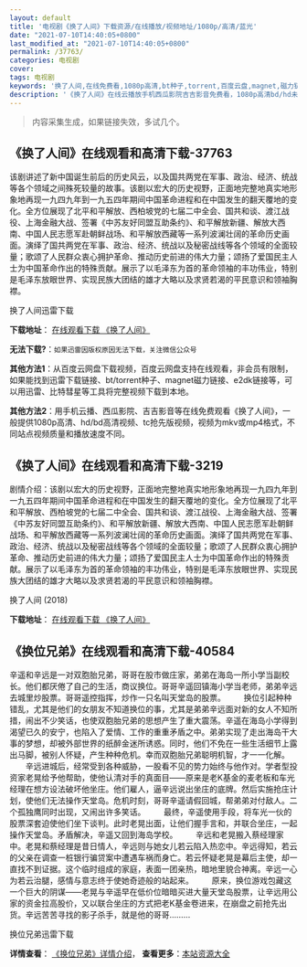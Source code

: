 ```yaml
---
layout: default
title: '电视剧《换了人间》下载资源/在线播放/视频地址/1080p/高清/蓝光'
date: "2021-07-10T14:40:05+0800"
last_modified_at: "2021-07-10T14:40:05+0800"
permalink: /37763/
categories: 电视剧
cover:
tags: 电视剧
keywords: '换了人间,在线免费看,1080p高清,bt种子,torrent,百度云盘,magnet,磁力链,迅雷下载资源'
description: '《换了人间》在线云播放手机西瓜影院吉吉影音免费看，1080p高清bd/hd未删减完整版和tc抢先枪版，mkv/mp4格式，附带bt/torrent种子、magnet/磁力链、百度云盘、网盘资源迅雷下载链接'
---
```


>内容采集生成，如果链接失效，多试几个。


## 《换了人间》在线观看和高清下载-37763

该剧讲述了新中国诞生前后的历史风云，以及国共两党在军事、政治、经济、统战等各个领域之间殊死较量的故事。该剧以宏大的历史视野，正面地完整地真实地形象地再现一九四九年到一九五四年期间中国革命进程和在中国发生的翻天覆地的变化。全方位展现了北平和平解放、西柏坡党的七届二中全会、国共和谈、渡江战役、上海金融大战、签署《中苏友好同盟互助条约》、和平解放新疆、解放大西南、中国人民志愿军赴朝鲜战场、和平解放西藏等一系列波澜壮阔的革命历史画面。演绎了国共两党在军事、政治、经济、统战以及秘密战线等各个领域的全面较量；歌颂了人民群众衷心拥护革命、推动历史前进的伟大力量；颂扬了爱国民主人士为中国革命作出的特殊贡献。展示了以毛泽东为首的革命领袖的丰功伟业，特别是毛泽东放眼世界、实现民族大团结的雄才大略以及求贤若渴的平民意识和领袖胸襟。


换了人间迅雷下载

**下载地址**： [在线观看下载 《换了人间》](https://www.993dy.com//vod-detail-id-28898.html) 


**无法下载?**：`如果迅雷因版权原因无法下载，关注微信公众号 `

**其他方法1**：从百度云网盘下载视频，百度云网盘支持在线观看，非会员有限制，如果能找到迅雷下载链接、bt/torrent种子、magnet磁力链接、e2dk链接等，可以用迅雷、比特彗星等工具将完整视频下载到本地。

**其他方法2**：用手机云播、西瓜影院、吉吉影音等在线免费观看《换了人间》，一般提供1080p高清、hd/bd高清视频、tc抢先版视频，视频为mkv或mp4格式，不同站点视频质量和播放速度不同。


## 《换了人间》在线观看和高清下载-3219

剧情介绍：该剧以宏大的历史视野，正面地完整地真实地形象地再现一九四九年到一九五四年期间中国革命进程和在中国发生的翻天覆地的变化。全方位展现了北平和平解放、西柏坡党的七届二中全会、国共和谈、渡江战役、上海金融大战、签署《中苏友好同盟互助条约》、和平解放新疆、解放大西南、中国人民志愿军赴朝鲜战场、和平解放西藏等一系列波澜壮阔的革命历史画面。演绎了国共两党在军事、政治、经济、统战以及秘密战线等各个领域的全面较量；歌颂了人民群众衷心拥护革命、推动历史前进的伟大力量；颂扬了爱国民主人士为中国革命作出的特殊贡献。展示了以毛泽东为首的革命领袖的丰功伟业，特别是毛泽东放眼世界、实现民族大团结的雄才大略以及求贤若渴的平民意识和领袖胸襟。


换了人间 (2018)

**下载地址**： [在线观看下载 《换了人间》](https://www.btbtdy.me/btdy/dy12217.html) 


## 《换位兄弟》在线观看和高清下载-40584

辛遥和辛远是一对双胞胎兄弟，哥哥在股市做庄家，弟弟在海岛一所小学当副校长。他们都厌倦了自己的生活，商议换位。哥哥辛遥回镇海小学当老师，弟弟辛远去城里炒股票。哥哥遥控指挥，炒作一只名叫天堂岛的股票。 　　换位引起种种错乱，尤其是他们的女朋友不知道换位的事，尤其是弟弟辛远面对新的女人不知所措，闹出不少笑话，也使双胞胎兄弟的思想产生了重大震荡。辛遥在海岛小学得到渴望已久的安宁，也陷入了爱情、工作的重重矛盾之中。弟弟实现了走出海岛干大事的梦想，却被外部世界的纸醉金迷所诱惑。同时，他们不免在一些生活细节上露出马脚，被别人怀疑，产生种种危机。幸而双胞胎兄弟聪明机智，才一一化解。 　　辛远进城后，经常受到各种威胁，一股看不见的势力始终与他作对。学者型投资家老晃给予他帮助，使他认清对手的真面目——原来是老K基金的麦老板和车光经理在想方设法破坏他坐庄。他们雇人，逼辛远说出坐庄的底牌。然后实施抢庄计划，使他们无法操作天堂岛。危机时刻，哥哥辛遥请假回城，帮弟弟对付敌人。二个孤独鹰同时出现，又闹出许多笑话。 　　最终，辛遥使用手段，将车光一伙的股票深套迫使他们坐下谈判。此时老晃出面，让他们握手言和，并联合坐庄，一起操作天堂岛。矛盾解决，辛遥又回到海岛学校。 　　辛远和老晃搬入蔡经理家中。老晃和蔡经理是昔日情人，辛远则与她女儿若云陷入热恋中。辛远得知，若云的父亲在调查一桩银行骗贷案中遭遇车祸而身亡。若云怀疑老晃是幕后主使，却一直找不到证据。这个临时组成的家庭，表面一团亲热，暗地里貌合神离。辛远一心为若云治腿，感情与意志终于使她奇迹般的站起来。 　　原来，换位游戏包藏这一个巨大的阴谋——老晃与辛遥早在低价位暗暗买进大量天堂岛股票，让辛远用公家的资金拉高股价，又以联合坐庄的方式把老K基金卷进来，在崩盘之前抢先出货。辛远苦苦寻找的影子杀手，就是他的哥哥………


换位兄弟迅雷下载

**详情查看**： [《换位兄弟》详情介绍](/movie/40584/)， **查看更多**：[本站资源大全](/movie/t/all/)

